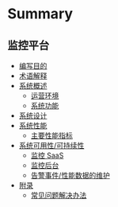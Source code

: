 # Summary

## 监控平台
* [编写目的](Purpose/Purpose.md)
* [术语解释](Term/Term.md)
* [系统概述]()
    * [运营环境](Overview/OperatingEnvironment.md)
    * [系统功能](Overview/SystemFunctions.md)
* [系统设计](Design/SystemDesign.md)
* [系统性能]()
    * [主要性能指标](Performance/PerformanceIndicators.md)
* [系统可用性/可持续性]()
    * [监控 SaaS](Reliability/SaaSMonitor.md)
    * [监控后台](Reliability/BackgroundMonitoring.md)
    * [告警事件/性能数据的维护](Reliability/DataMaintenance.md)
* [附录]()
    * [常见问题解决办法](Appendix/Reference.md)